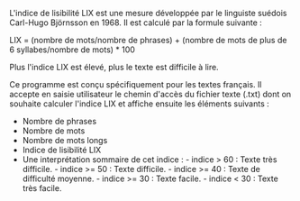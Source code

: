 L'indice de lisibilité LIX est une mesure développée par le linguiste suédois Carl-Hugo Björnsson en 1968. Il est calculé par la formule suivante : 

LIX = (nombre de mots/nombre de phrases) + (nombre de mots de plus de 6 syllabes/nombre de mots) * 100

Plus l'indice LIX est élevé, plus le texte est difficile à lire.

Ce programme est conçu spécifiquement pour les textes français. Il accepte en saisie utilisateur le chemin d'accès du fichier texte (.txt) dont on souhaite calculer l'indice LIX et affiche ensuite les éléments suivants :

- Nombre de phrases
- Nombre de mots
- Nombre de mots longs
- Indice de lisibilité LIX
- Une interprétation sommaire de cet indice :
      - indice > 60 : Texte très difficile.
      - indice >= 50 : Texte difficile.
      - indice >= 40 : Texte de difficulté moyenne.
      - indice >= 30 : Texte facile.
      - indice < 30 : Texte très facile.
